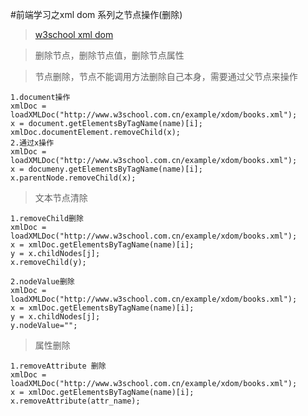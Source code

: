 #前端学习之xml dom 系列之节点操作(删除)
>[w3school xml dom](http://www.w3school.com.cn/xmldom/index.asp) 

>删除节点，删除节点值，删除节点属性

>节点删除，节点不能调用方法删除自己本身，需要通过父节点来操作
    
    1.document操作
    xmlDoc = loadXMLDoc("http://www.w3school.com.cn/example/xdom/books.xml");
    x = document.getElementsByTagName(name)[i];
    xmlDoc.documentElement.removeChild(x);
    2.通过x操作
    xmlDoc = loadXMLDoc("http://www.w3school.com.cn/example/xdom/books.xml");
    x = documeny.getElementsByTagName(name)[i];
    x.parentNode.removeChild(x);

>文本节点清除
  
    1.removeChild删除
    xmlDoc = loadXMLDoc("http://www.w3school.com.cn/example/xdom/books.xml");
    x = xmlDoc.getElementsByTagName(name)[i];
    y = x.childNodes[j];
    x.removeChild(y);

    2.nodeValue删除
    xmlDoc = loadXMLDoc("http://www.w3school.com.cn/example/xdom/books.xml");
    x = xmlDoc.getElementsByTagName(name)[i];
    y = x.childNodes[j];
    y.nodeValue="";
    
>属性删除

    1.removeAttribute 删除
    xmlDoc = loadXMLDoc("http://www.w3school.com.cn/example/xdom/books.xml");
    x = xmlDoc.getElementsByTagName(name)[i];
    x.removeAttribute(attr_name);












